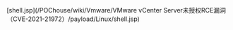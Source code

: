 [shell.jsp](/POChouse/wiki/Vmware/VMware vCenter Server未授权RCE漏洞（CVE-2021-21972）/payload/Linux/shell.jsp)
